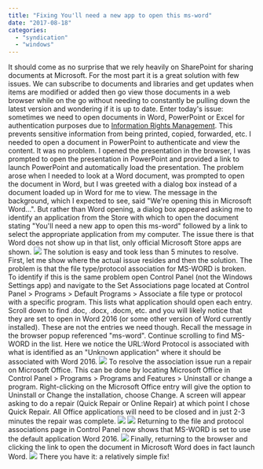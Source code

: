```yaml
---
title: "Fixing You'll need a new app to open this ms-word"
date: "2017-08-18"
categories: 
  - "syndication"
  - "windows"
---
```


It should come as no surprise that we rely heavily on SharePoint for sharing documents at Microsoft. For the most part it is a great solution with few issues. We can subscribe to documents and libraries and get updates when items are modified or added then go view those documents in a web browser while on the go without needing to constantly be pulling down the latest version and wondering if it is up to date. Enter today's issue: sometimes we need to open documents in Word, PowerPoint or Excel for authentication purposes due to [Information Rights Management](https://technet.microsoft.com/en-us/library/dn792011.aspx). This prevents sensitive information from being printed, copied, forwarded, etc. I needed to open a document in PowerPoint to authenticate and view the content. It was no problem. I opened the presentation in the browser, I was prompted to open the presentation in PowerPoint and provided a link to launch PowerPoint and automatically load the presentation. The problem arose when I needed to look at a Word document, was prompted to open the document in Word, but I was greeted with a dialog box instead of a document loaded up in Word for me to view. The message in the background, which I expected to see, said "We're opening this in Microsoft Word...". But rather than Word opening, a dialog box appeared asking me to identify an application from the Store with which to open the document stating "You'll need a new app to open this ms-word" followed by a link to select the appropriate application from my computer. The issue there is that Word does not show up in that list, only official Microsoft Store apps are shown. ![](https://images.bradleyschacht.com/wp-content/uploads/2017/08/fixing-youll-need-a-new-app-to-open-this-ms-word-01.png) The solution is easy and took less than 5 minutes to resolve. First, let me show where the actual issue resides and then the solution. The problem is that the file type/protocol association for MS-WORD is broken. To identify if this is the same problem open Control Panel (not the Windows Settings app) and navigate to the Set Associations page located at Control Panel > Programs > Default Programs > Associate a file type or protocol with a specific program. This lists what application should open each entry. Scroll down to find .doc, .docx, .docm, etc. and you will likely notice that they are set to open in Word 2016 (or some other version of Word currently installed). These are not the entries we need though. Recall the message in the browser popup referenced "ms-word". Continue scrolling to find MS-WORD in the list. Here we notice the URL:Word Protocol is associated with what is identified as an "Unknown application" where it should be associated with Word 2016. ![](https://images.bradleyschacht.com/wp-content/uploads/2017/08/fixing-youll-need-a-new-app-to-open-this-ms-word-02.png) To resolve the association issue run a repair on Microsoft Office. This can be done by locating Microsoft Office in Control Panel > Programs > Programs and Features > Uninstall or change a program. Right-clicking on the Microsoft Office entry will give the option to Uninstall or Change the installation, choose Change. A screen will appear asking to do a repair (Quick Repair or Online Repair) at which point I chose Quick Repair. All Office applications will need to be closed and in just 2-3 minutes the repair was complete. ![](https://images.bradleyschacht.com/wp-content/uploads/2017/08/fixing-youll-need-a-new-app-to-open-this-ms-word-03.png) ![](https://images.bradleyschacht.com/wp-content/uploads/2017/08/fixing-youll-need-a-new-app-to-open-this-ms-word-04.png) Returning to the file and protocol associations page in Control Panel now shows that MS-WORD is set to use the default application Word 2016. ![](https://images.bradleyschacht.com/wp-content/uploads/2017/08/fixing-youll-need-a-new-app-to-open-this-ms-word-05.png) Finally, returning to the browser and clicking the link to open the document in Microsoft Word does in fact launch Word. ![](https://images.bradleyschacht.com/wp-content/uploads/2017/08/fixing-youll-need-a-new-app-to-open-this-ms-word-06.png) There you have it: a relatively simple fix!
